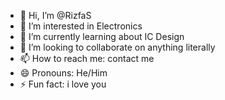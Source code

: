 - 👋 Hi, I’m @RizfaS
- 👀 I’m interested in Electronics
- 🌱 I’m currently learning about IC Design
- 💞️ I’m looking to collaborate on anything literally
- 📫 How to reach me: contact me
- 😄 Pronouns: He/Him
- ⚡ Fun fact: i love you

<!---
RizfaS/RizfaS is a ✨ special ✨ repository because its `README.md` (this file) appears on your GitHub profile.
You can click the Preview link to take a look at your changes.
--->
